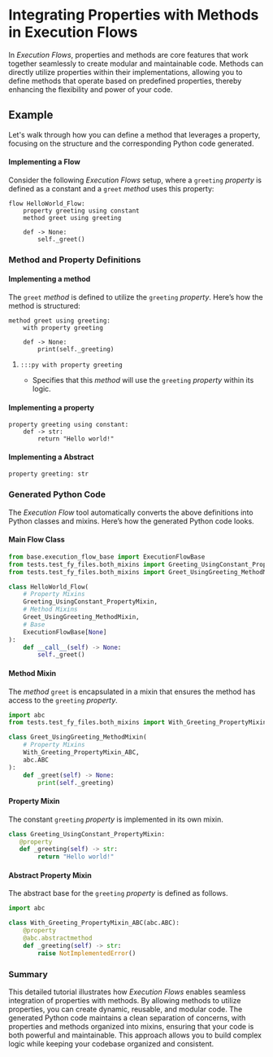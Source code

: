 # Integrating Properties with Methods in Execution Flows

In _Execution Flows_, properties and methods are core features that work together seamlessly to create modular and maintainable code. Methods can directly utilize properties within their implementations, allowing you to define methods that operate based on predefined properties, thereby enhancing the flexibility and power of your code.

## Example

Let's walk through how you can define a method that leverages a property, focusing on the structure and the corresponding Python code generated.

#### Implementing a Flow
Consider the following _Execution Flows_ setup, where a `greeting` _property_ is defined as a constant and a `greet` _method_ uses this property:
```fy linenums="1"
flow HelloWorld_Flow:
    property greeting using constant
    method greet using greeting

    def -> None:
        self._greet()
```
### Method and Property Definitions
#### Implementing a method
The `greet` _method_ is defined to utilize the `greeting` _property_. Here’s how the method is structured:
```fy  linenums="1"
method greet using greeting:
    with property greeting

    def -> None:
        print(self._greeting)
```
1. `:::py with property greeting`

   - Specifies that this _method_ will use the `greeting` _property_ within its logic.
#### Implementing a property
```fy linenums="1"
property greeting using constant:
    def -> str:
        return "Hello world!"
```
#### Implementing a Abstract 
```fy title="Declaring a Abstract Property"
property greeting: str
```

### Generated Python Code
The _Execution Flow_ tool automatically converts the above definitions into Python classes and mixins. Here’s how the generated Python code looks.
#### Main Flow Class
```py linenums="1"
from base.execution_flow_base import ExecutionFlowBase
from tests.test_fy_files.both_mixins import Greeting_UsingConstant_PropertyMixin
from tests.test_fy_files.both_mixins import Greet_UsingGreeting_MethodMixin

class HelloWorld_Flow(
    # Property Mixins
    Greeting_UsingConstant_PropertyMixin,
    # Method Mixins
    Greet_UsingGreeting_MethodMixin,
    # Base
    ExecutionFlowBase[None]
):
    def __call__(self) -> None:
        self._greet()
```
#### Method Mixin
The _method_ `greet` is encapsulated in a mixin that ensures the method has access to the `greeting` _property_.
```py linenums="1"
import abc
from tests.test_fy_files.both_mixins import With_Greeting_PropertyMixin_ABC

class Greet_UsingGreeting_MethodMixin(
    # Property Mixins
    With_Greeting_PropertyMixin_ABC,
    abc.ABC
):
    def _greet(self) -> None:
        print(self._greeting) 
```
#### Property Mixin
The constant `greeting` _property_ is implemented in its own mixin.

```py linenums="1"
class Greeting_UsingConstant_PropertyMixin:
   @property
   def _greeting(self) -> str:
        return "Hello world!"
```

#### Abstract Property Mixin
The abstract base for the `greeting` _property_ is defined as follows.
```py linenums="1"
import abc

class With_Greeting_PropertyMixin_ABC(abc.ABC):
    @property
    @abc.abstractmethod
    def _greeting(self) -> str:
        raise NotImplementedError()
```

### Summary

This detailed tutorial illustrates how _Execution Flows_ enables seamless integration of properties with methods. By allowing methods to utilize properties, you can create dynamic, reusable, and modular code. The generated Python code maintains a clean separation of concerns, with properties and methods organized into mixins, ensuring that your code is both powerful and maintainable. This approach allows you to build complex logic while keeping your codebase organized and consistent.